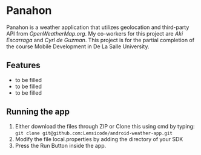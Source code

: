# Panahon
Panahon is a weather application that utilizes geolocation and third-party API from _OpenWeatherMap.org_. My co-workers for this project are _Aki Escarraga_ and _Cyrl de Guzman_. This project is for the partial completion of the course Mobile Development in De La Salle University.

## Features
* to be filled
* to be filled
* to be filled

## Running the app
1. Either download the files through ZIP or Clone this using cmd by typing: <br/> `git clone git@github.com:Lemsicode/android-weather-app.git`
2. Modify the file local.properties by adding the directory of your SDK
3. Press the Run Button inside the app.
